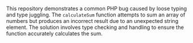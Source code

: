 This repository demonstrates a common PHP bug caused by loose typing and type juggling. The `calculateSum` function attempts to sum an array of numbers but produces an incorrect result due to an unexpected string element. The solution involves type checking and handling to ensure the function accurately calculates the sum.